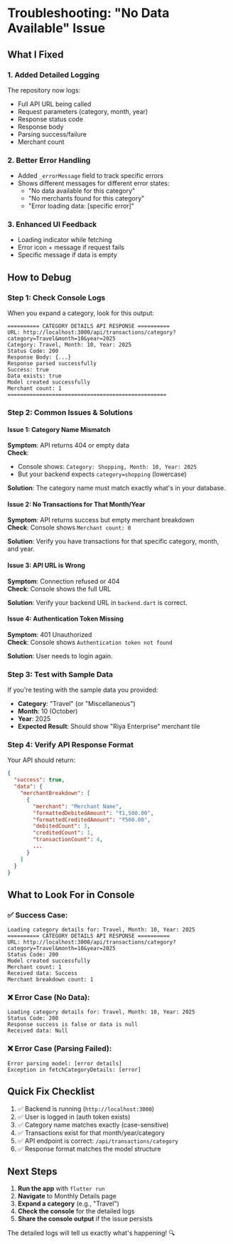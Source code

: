 # Troubleshooting: "No Data Available" Issue

## What I Fixed

### 1. **Added Detailed Logging**
The repository now logs:
- Full API URL being called
- Request parameters (category, month, year)
- Response status code
- Response body
- Parsing success/failure
- Merchant count

### 2. **Better Error Handling**
- Added `_errorMessage` field to track specific errors
- Shows different messages for different error states:
  - "No data available for this category"
  - "No merchants found for this category"
  - "Error loading data: [specific error]"

### 3. **Enhanced UI Feedback**
- Loading indicator while fetching
- Error icon + message if request fails
- Specific message if data is empty

## How to Debug

### Step 1: Check Console Logs
When you expand a category, look for this output:

```
========== CATEGORY DETAILS API RESPONSE ==========
URL: http://localhost:3000/api/transactions/category?category=Travel&month=10&year=2025
Category: Travel, Month: 10, Year: 2025
Status Code: 200
Response Body: {...}
Response parsed successfully
Success: true
Data exists: true
Model created successfully
Merchant count: 1
==================================================
```

### Step 2: Common Issues & Solutions

#### Issue 1: Category Name Mismatch
**Symptom**: API returns 404 or empty data  
**Check**: 
- Console shows: `Category: Shopping, Month: 10, Year: 2025`
- But your backend expects `category=shopping` (lowercase)

**Solution**: The category name must match exactly what's in your database.

#### Issue 2: No Transactions for That Month/Year
**Symptom**: API returns success but empty merchant breakdown  
**Check**: Console shows `Merchant count: 0`

**Solution**: Verify you have transactions for that specific category, month, and year.

#### Issue 3: API URL is Wrong
**Symptom**: Connection refused or 404  
**Check**: Console shows the full URL  

**Solution**: Verify your backend URL in `backend.dart` is correct.

#### Issue 4: Authentication Token Missing
**Symptom**: 401 Unauthorized  
**Check**: Console shows `Authentication token not found`

**Solution**: User needs to login again.

### Step 3: Test with Sample Data

If you're testing with the sample data you provided:
- **Category**: "Travel" (or "Miscellaneous")
- **Month**: 10 (October)
- **Year**: 2025
- **Expected Result**: Should show "Riya Enterprise" merchant tile

### Step 4: Verify API Response Format

Your API should return:
```json
{
  "success": true,
  "data": {
    "merchantBreakdown": [
      {
        "merchant": "Merchant Name",
        "formattedDebitedAmount": "₹1,500.00",
        "formattedCreditedAmount": "₹500.00",
        "debitedCount": 3,
        "creditedCount": 1,
        "transactionCount": 4,
        ...
      }
    ]
  }
}
```

## What to Look For in Console

### ✅ Success Case:
```
Loading category details for: Travel, Month: 10, Year: 2025
========== CATEGORY DETAILS API RESPONSE ==========
URL: http://localhost:3000/api/transactions/category?category=Travel&month=10&year=2025
Status Code: 200
Model created successfully
Merchant count: 1
Received data: Success
Merchant breakdown count: 1
```

### ❌ Error Case (No Data):
```
Loading category details for: Travel, Month: 10, Year: 2025
Status Code: 200
Response success is false or data is null
Received data: Null
```

### ❌ Error Case (Parsing Failed):
```
Error parsing model: [error details]
Exception in fetchCategoryDetails: [error]
```

## Quick Fix Checklist

1. ✅ Backend is running (`http://localhost:3000`)
2. ✅ User is logged in (auth token exists)
3. ✅ Category name matches exactly (case-sensitive)
4. ✅ Transactions exist for that month/year/category
5. ✅ API endpoint is correct: `/api/transactions/category`
6. ✅ Response format matches the model structure

## Next Steps

1. **Run the app** with `flutter run`
2. **Navigate** to Monthly Details page
3. **Expand a category** (e.g., "Travel")
4. **Check the console** for the detailed logs
5. **Share the console output** if the issue persists

The detailed logs will tell us exactly what's happening! 🔍
